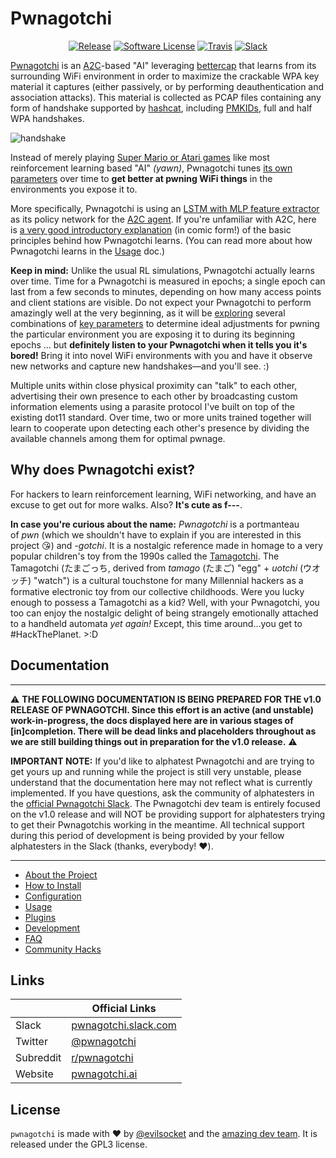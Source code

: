 # Pwnagotchi

<p align="center">
  <p align="center">
    <a href="https://github.com/evilsocket/pwnagotchi/releases/latest"><img alt="Release" src="https://img.shields.io/github/release/evilsocket/pwnagotchi.svg?style=flat-square"></a>
    <a href="https://github.com/evilsocket/pwnagotchi/blob/master/LICENSE.md"><img alt="Software License" src="https://img.shields.io/badge/license-GPL3-brightgreen.svg?style=flat-square"></a>
    <a href="https://travis-ci.org/evilsocket/pwnagotchi"><img alt="Travis" src="https://img.shields.io/travis/evilsocket/pwnagotchi/master.svg?style=flat-square"></a>
    <a href="https://pwnagotchi.herokuapp.com/"><img alt="Slack" src="https://pwnagotchi.herokuapp.com/badge.svg"></a>
  </p>
</p>

[Pwnagotchi](https://twitter.com/pwnagotchi) is an [A2C](https://hackernoon.com/intuitive-rl-intro-to-advantage-actor-critic-a2c-4ff545978752)-based "AI" leveraging [bettercap](https://www.bettercap.org/) that learns from its surrounding WiFi environment in order to maximize the crackable WPA key material it captures (either passively, or by performing deauthentication and association attacks). This material is collected as PCAP files containing any form of handshake supported by [hashcat](https://hashcat.net/hashcat/), including [PMKIDs](https://www.evilsocket.net/2019/02/13/Pwning-WiFi-networks-with-bettercap-and-the-PMKID-client-less-attack/), 
full and half WPA handshakes.

![handshake](https://i.imgur.com/pdA4vCZ.png)

Instead of merely playing [Super Mario or Atari games](https://becominghuman.ai/getting-mario-back-into-the-gym-setting-up-super-mario-bros-in-openais-gym-8e39a96c1e41?gi=c4b66c3d5ced) like most reinforcement learning based "AI" *(yawn)*, Pwnagotchi tunes [its own parameters](https://github.com/evilsocket/pwnagotchi/blob/master/sdcard/rootfs/root/pwnagotchi/config.yml#L54) over time to **get better at pwning WiFi things** in the environments you expose it to. 

More specifically, Pwnagotchi is using an [LSTM with MLP feature extractor](https://stable-baselines.readthedocs.io/en/master/modules/policies.html#stable_baselines.common.policies.MlpLstmPolicy) as its policy network for the [A2C agent](https://stable-baselines.readthedocs.io/en/master/modules/a2c.html). If you're unfamiliar with A2C, here is [a very good introductory explanation](https://hackernoon.com/intuitive-rl-intro-to-advantage-actor-critic-a2c-4ff545978752) (in comic form!) of the basic principles behind how Pwnagotchi learns. (You can read more about how Pwnagotchi learns in the [Usage](https://github.com/evilsocket/pwnagotchi/blob/master/docs/usage.md#training-the-ai) doc.)

**Keep in mind:** Unlike the usual RL simulations, Pwnagotchi actually learns over time. Time for a Pwnagotchi is measured in epochs; a single epoch can last from a few seconds to minutes, depending on how many access points and client stations are visible. Do not expect your Pwnagotchi to perform amazingly well at the very beginning, as it will be [exploring](https://hackernoon.com/intuitive-rl-intro-to-advantage-actor-critic-a2c-4ff545978752) several combinations of [key parameters](https://github.com/evilsocket/pwnagotchi/blob/master/docs/usage.md#training-the-ai) to determine ideal adjustments for pwning the particular environment you are exposing it to during its beginning epochs ... but **definitely listen to your Pwnagotchi when it tells you it's bored!** Bring it into novel WiFi environments with you and have it observe new networks and capture new handshakes—and you'll see. :)

Multiple units within close physical proximity can "talk" to each other, advertising their own presence to each other by broadcasting custom information elements using a parasite protocol I've built on top of the existing dot11 standard. Over time, two or more units trained together will learn to cooperate upon detecting each other's presence by dividing the available channels among them for optimal pwnage.

## Why does Pwnagotchi exist?

For hackers to learn reinforcement learning, WiFi networking, and have an excuse to get out for more walks. Also? **It's cute as f---**.

**In case you're curious about the name:** *Pwnagotchi* is a portmanteau of *pwn* (which we shouldn't have to explain if you are interested in this project :kissing_heart:) and *-gotchi*. It is a nostalgic reference made in homage to a very popular children's toy from the 1990s called the [Tamagotchi](https://en.wikipedia.org/wiki/Tamagotchi). The Tamagotchi (たまごっち, derived from *tamago* (たまご) "egg" + *uotchi* (ウオッチ) "watch") is a cultural touchstone for many Millennial hackers as a formative electronic toy from our collective childhoods. Were you lucky enough to possess a Tamagotchi as a kid? Well, with your Pwnagotchi, you too can enjoy the nostalgic delight of being strangely emotionally attached to a handheld automata *yet again!* Except, this time around...you get to #HackThePlanet. >:D

## Documentation
---
:warning: **THE FOLLOWING DOCUMENTATION IS BEING PREPARED FOR THE v1.0 RELEASE OF PWNAGOTCHI. Since this effort is an active (and unstable) work-in-progress, the docs displayed here are in various stages of [in]completion. There will be dead links and placeholders throughout as we are still building things out in preparation for the v1.0 release.** :warning:

**IMPORTANT NOTE:** If you'd like to alphatest Pwnagotchi and are trying to get yours up and running while the project is still very unstable, please understand that the documentation here may not reflect what is currently implemented. If you have questions, ask the community of alphatesters in the [official Pwnagotchi Slack](https://pwnagotchi.herokuapp.com). The Pwnagotchi dev team is entirely focused on the v1.0 release and will NOT be providing support for alphatesters trying to get their Pwnagotchis working in the meantime. All technical support during this period of development is being provided by your fellow alphatesters in the Slack (thanks, everybody! :heart:).

---
- [About the Project](https://github.com/evilsocket/pwnagotchi/blob/master/docs/about.md)
- [How to Install](https://github.com/evilsocket/pwnagotchi/blob/master/docs/install.md)
- [Configuration](https://github.com/evilsocket/pwnagotchi/blob/master/docs/configure.md)
- [Usage](https://github.com/evilsocket/pwnagotchi/blob/master/docs/usage.md)
- [Plugins](https://github.com/evilsocket/pwnagotchi/blob/master/docs/plugins.md)
- [Development](https://github.com/evilsocket/pwnagotchi/blob/master/docs/dev.md)
- [FAQ](https://github.com/evilsocket/pwnagotchi/blob/master/docs/faq.md)
- [Community Hacks](https://github.com/evilsocket/pwnagotchi/blob/master/docs/hacks.md)

## Links

&nbsp; | Official Links
---------|-------
Slack | [pwnagotchi.slack.com](https://pwnagotchi.herokuapp.com)
Twitter | [@pwnagotchi](https://twitter.com/pwnagotchi)
Subreddit | [r/pwnagotchi](https://www.reddit.com/r/pwnagotchi/)
Website | [pwnagotchi.ai](https://pwnagotchi.ai/)

## License

`pwnagotchi` is made with ♥  by [@evilsocket](https://twitter.com/evilsocket) and the [amazing dev team](https://github.com/evilsocket/pwnagotchi/graphs/contributors). It is released under the GPL3 license.
